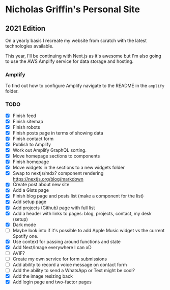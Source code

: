 # Nicholas Griffin's Personal Site

## 2021 Edition

On a yearly basis I recreate my website from scratch with the latest technologies available.

This year, I'll be continuing with Next.js as it's awesome but I'm also going to use the AWS Amplify service for data storage and hosting.

### Amplify

To find out how to configure Amplify navigate to the README in the `amplify` folder.

### TODO

- [x] Finish feed
- [x] Finish sitemap
- [x] Finish robots
- [x] Finish posts page in terms of showing data
- [x] Finish contact form
- [x] Publish to Amplify
- [x] Work out Amplify GraphQL sorting.
- [x] Move homepage sections to components
- [x] Finish homepage
- [x] Move widgets in the sections to a new widgets folder
- [x] Swap to nextjs/mdx? component rendering https://nextjs.org/blog/markdown
- [x] Create post about new site
- [x] Add a Gists page
- [x] Finish blog page and posts list (make a component for the list)
- [x] Add setup page
- [x] Add projects (Github) page with full list
- [x] Add a header with links to pages: blog, projects, contact, my desk (setup)
- [x] Dark mode
- [ ] Maybe look into if it's possible to add Apple Music widget vs the current Spotify one.
- [x] Use context for passing around functions and state
- [x] Add Next/Image everywhere I can xD
- [ ] AVIF?
- [ ] Create my own service for form submissions
- [ ] Add ability to record a voice message on contact form
- [ ] Add the ability to send a WhatsApp or Text might be cool?
- [x] Add the image resizing back
- [x] Add login page and two-factor pages
